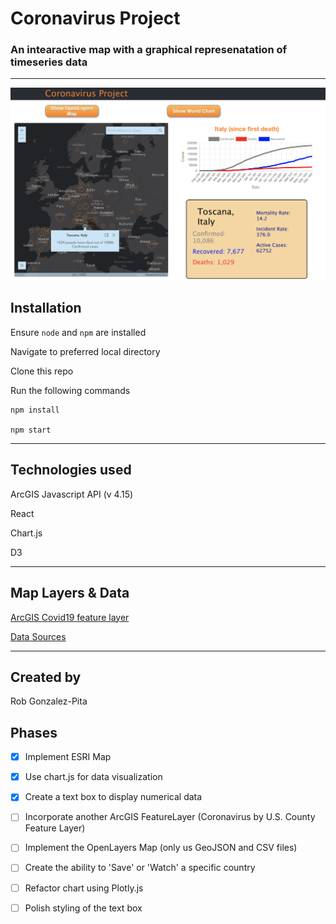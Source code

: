 # Coronavirus Project

### An intearactive map with a graphical represenatation of timeseries data

---

![](./src/data/examplePhoto.png)

## Installation

Ensure `node` and `npm` are installed

Navigate to preferred local directory

Clone this repo

Run the following commands

```
npm install

npm start
```


---

## Technologies used

ArcGIS Javascript API (v 4.15)

React

Chart.js

D3

---

## Map Layers & Data

[ArcGIS Covid19 feature layer](https://services1.arcgis.com/0MSEUqKaxRlEPj5g/ArcGIS/rest/services/Coronavirus_2019_nCoV_Cases/FeatureServer/1)

[Data Sources](https://datahub.io/core/covid-19#resource-countries-aggregated)

---

## Created by

Rob Gonzalez-Pita

## Phases 

- [x] Implement ESRI Map 

- [x] Use chart.js for data visualization

- [x] Create a text box to display numerical data

- [ ] Incorporate another ArcGIS FeatureLayer (Coronavirus by U.S. County Feature Layer)

- [ ] Implement the OpenLayers Map (only us GeoJSON and CSV files) 

- [ ] Create the ability to 'Save' or 'Watch' a specific country 

- [ ] Refactor chart using Plotly.js 

- [ ] Polish styling of the text box 




